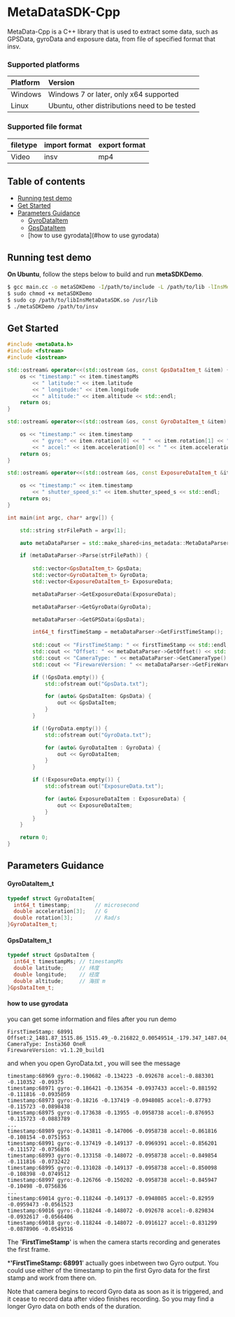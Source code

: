# MetaDataSDK-Cpp
MetaData-Cpp is a C++ library that is used to extract some data, such as GPSData, gyroData and exposure data, from file of specified format that insv.

### Supported platforms

| Platform | Version                                       |
| :------- | :-------------------------------------------- |
| Windows  | Windows 7 or later, only x64 supported        |
| Linux    | Ubuntu, other distributions need to be tested |

### Supported file format

| filetype | import format | export format |
| :------- | :------------ | :------------ |
| Video    | insv          | mp4           |

## Table of contents

- [Running test demo](#demo)
- [Get Started](#started)
- [Parameters Guidance](#Guidance)
	- [GyroDataItem](#GyroDataItem)
	- [GpsDataItem](#GpsDataItem)
	- [how to use gyrodata](#how to use gyrodata)


## <span id="demo">Running test demo</span>

**On Ubuntu**, follow the steps below to build and run **metaSDKDemo**.

```bash
$ gcc main.cc -o metaSDKDemo -I/path/to/include -L /path/to/lib -lInsMetaDataSDK -lpthread
$ sudo chmod +x metaSDKDemo
$ sudo cp /path/to/libInsMetaDataSDK.so /usr/lib
$ ./metaSDKDemo /path/to/insv
```

## <span id="started">Get Started</span>

```c++
#include <metaData.h>
#include <fstream>
#include <iostream>

std::ostream& operator<<(std::ostream &os, const GpsDataItem_t &item) {
	os << "timestamp:" << item.timestampMs
		<< " latitude:" << item.latitude
		<< " longitude:" << item.longitude
		<< " altitude:" << item.altitude << std::endl;
	return os;
}

std::ostream& operator<<(std::ostream &os, const GyroDataItem_t &item) {

	os << "timestamp:" << item.timestamp
		<< " gyro:" << item.rotation[0] << " " << item.rotation[1] << " " << item.rotation[2]
		<< " accel:" << item.acceleration[0] << " " << item.acceleration[1] << " " << item.acceleration[2] << std::endl;
	return os;
}

std::ostream& operator<<(std::ostream &os, const ExposureDataItem_t &item) {

	os << "timestamp:" << item.timestamp
		<< " shutter_speed_s:" << item.shutter_speed_s << std::endl;
	return os;
}

int main(int argc, char* argv[]) {

	std::string strFilePath = argv[1];

	auto metaDataParser = std::make_shared<ins_metadata::MetaDataParser>();

	if (metaDataParser->Parse(strFilePath)) {
	
		std::vector<GpsDataItem_t> GpsData;
		std::vector<GyroDataItem_t> GyroData; 
		std::vector<ExposureDataItem_t> ExposureData;

		metaDataParser->GetExposureData(ExposureData);

		metaDataParser->GetGyroData(GyroData);

		metaDataParser->GetGPSData(GpsData);	

		int64_t firstTimeStamp = metaDataParser->GetFirstTimeStamp();
		
		std::cout << "FirstTimeStamp: " << firstTimeStamp << std::endl;
		std::cout << "Offset: " << metaDataParser->GetOffset() << std::endl;
		std::cout << "CameraType: " << metaDataParser->GetCameraType() << std::endl;
		std::cout << "FirewareVersion: " << metaDataParser->GetFireWareVersion() << std::endl;

		if (!GpsData.empty()) {
			std::ofstream out("GpsData.txt");

			for (auto& GpsDataItem: GpsData) {
				out << GpsDataItem;
			}
		}

		if (!GyroData.empty()) {
			std::ofstream out("GyroData.txt");

			for (auto& GyroDataItem : GyroData) {
				out << GyroDataItem;
			}
		}

		if (!ExposureData.empty()) {
			std::ofstream out("ExposureData.txt");

			for (auto& ExposureDataItem : ExposureData) {
				out << ExposureDataItem;
			}
		}
	}

	return 0;
}
```



## <span id="Guidance">Parameters Guidance</span>

#### <span id = "GyroDataItem">GyroDataItem_t</span>
```c++
typedef struct GyroDataItem{
  int64_t timestamp; 		// microsecond
  double acceleration[3];   // G 
  double rotation[3];		// Rad/s
}GyroDataItem_t;
```
####  <span id="GpsDataItem">GpsDataItem_t</span>

```c++
typedef struct GpsDataItem {
  int64_t timestampMs; // timestampMs
  double latitude;	   // 纬度    
  double longitude;    // 经度
  double altitude;     // 海拔 m
}GpsDataItem_t;
```

#### <span id="how to use gyrodata">how to use gyrodata</span>

you can get some information and files after you run demo

```
FirstTimeStamp: 68991
Offset:2_1481.87_1515.86_1515.49_-0.216822_0.00549514_-179.347_1487.04_4559.34_1503.08_0.541963_0.0495245_0.171921_6080_3040_3105
CameraType: Insta360 OneR
FirewareVersion: v1.1.20_build1
```

and when you open GyroData.txt , you will see the message

```
timestamp:68969 gyro:-0.190682 -0.134223 -0.092678 accel:-0.883301 -0.110352 -0.09375
timestamp:68971 gyro:-0.186421 -0.136354 -0.0937433 accel:-0.881592 -0.111816 -0.0935059
timestamp:68973 gyro:-0.18216 -0.137419 -0.0948085 accel:-0.87793 -0.115723 -0.0898438
timestamp:68975 gyro:-0.173638 -0.13955 -0.0958738 accel:-0.876953 -0.115723 -0.0883789
...
timestamp:68989 gyro:-0.143811 -0.147006 -0.0958738 accel:-0.861816 -0.108154 -0.0751953
timestamp:68991 gyro:-0.137419 -0.149137 -0.0969391 accel:-0.856201 -0.111572 -0.0756836
timestamp:68993 gyro:-0.133158 -0.148072 -0.0958738 accel:-0.849854 -0.111816 -0.0732422
timestamp:68995 gyro:-0.131028 -0.149137 -0.0958738 accel:-0.850098 -0.108398 -0.0749512
timestamp:68997 gyro:-0.126766 -0.150202 -0.0958738 accel:-0.845947 -0.10498 -0.0756836
...
timestamp:69014 gyro:-0.118244 -0.149137 -0.0948085 accel:-0.82959 -0.0959473 -0.0561523
timestamp:69016 gyro:-0.118244 -0.148072 -0.092678 accel:-0.829834 -0.0932617 -0.0566406
timestamp:69018 gyro:-0.118244 -0.148072 -0.0916127 accel:-0.831299 -0.0878906 -0.0549316
```

The '**FirstTimeStamp**' is when the camera starts recording and generates the first frame. 

***'FirstTimeStamp: 68991**' actually goes inbetween two Gyro output. You could use either of the timestamp to pin the first Gyro data for the first stamp and work from there on.

Note that camera begins to record Gyro data as soon as it is triggered, and it cease to record data after video finishes recording. So you may find a longer Gyro data on both ends of the duration.







